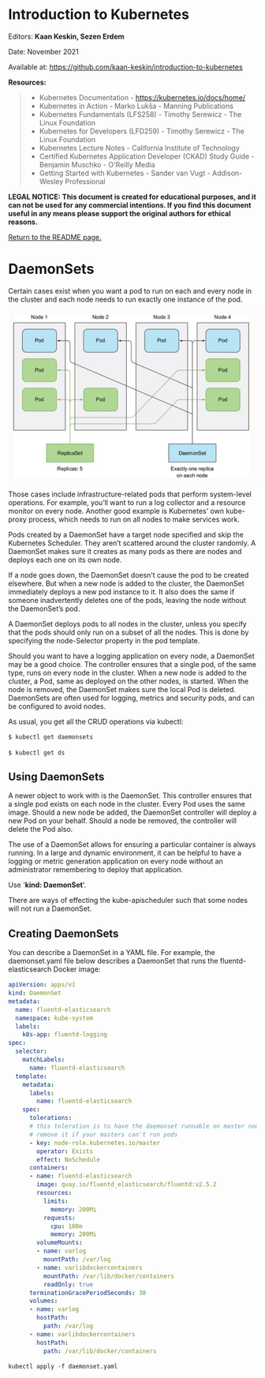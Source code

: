 # Introduction to Kubernetes

Editors: **Kaan Keskin, Sezen Erdem**

Date: November 2021

Available at: https://github.com/kaan-keskin/introduction-to-kubernetes

**Resources:**

> - Kubernetes Documentation - https://kubernetes.io/docs/home/
> - Kubernetes in Action - Marko Lukša - Manning Publications
> - Kubernetes Fundamentals (LFS258) - Timothy Serewicz - The Linux Foundation
> - Kubernetes for Developers (LFD259) - Timothy Serewicz - The Linux Foundation
> - Kubernetes Lecture Notes - California Institute of Technology
> - Certified Kubernetes Application Developer (CKAD) Study Guide - Benjamin Muschko - O'Reilly Media
> - Getting Started with Kubernetes - Sander van Vugt - Addison-Wesley Professional

**LEGAL NOTICE: This document is created for educational purposes, and it can not be used for any commercial intentions. If you find this document useful in any means please support the original authors for ethical reasons.** 

[Return to the README page.](README.md)

# DaemonSets

Certain cases exist when you want a pod to run on each and every node in the cluster and each node needs to run exactly one instance of the pod.

<img src=".\images\p3_deamonsets.jpg"/>

Those cases include infrastructure-related pods that perform system-level operations. For example, you’ll want to run a log collector and a resource monitor on every node. Another good example is Kubernetes’ own kube-proxy process, which needs to run on all nodes to make services work.

Pods created by a DaemonSet have a target node specified and skip the Kubernetes Scheduler. They aren’t scattered around the cluster randomly. A DaemonSet makes sure it creates as many pods as there are nodes and deploys each one on its own node.

If a node goes down, the DaemonSet doesn’t cause the pod to be created elsewhere. But when a new node is added to the cluster, the DaemonSet immediately deploys a new pod instance to it. It also does the same if someone inadvertently deletes one of the pods, leaving the node without the DaemonSet’s pod.

A DaemonSet deploys pods to all nodes in the cluster, unless you specify that the pods should only run on a subset of all the nodes. This is done by specifying the node-Selector property in the pod template.

Should you want to have a logging application on every node, a DaemonSet may be a good choice. The controller ensures that a single pod, of the same type, runs on every node in the cluster. When a new node is added to the cluster, a Pod, same as deployed on the other nodes, is started. When the node is removed, the DaemonSet makes sure the local Pod is deleted. DaemonSets are often used for logging, metrics and security pods, and can be configured to avoid nodes.

As usual, you get all the CRUD operations via kubectl: ​

```shell
$ kubectl get daemonsets

$ kubectl get ds
```

## Using DaemonSets

A newer object to work with is the DaemonSet. This controller ensures that a single pod exists on each node in the cluster. Every Pod uses the same image. Should a new node be added, the DaemonSet controller will deploy a new Pod on your behalf. Should a node be removed, the controller will delete the Pod also. 

The use of a DaemonSet allows for ensuring a particular container is always running. In a large and dynamic environment, it can be helpful to have a logging or metric generation application on every node without an administrator remembering to deploy that application. 

Use '**kind: DaemonSet**'.​

There are ways of effecting the kube-apischeduler such that some nodes will not run a DaemonSet.

## Creating DaemonSets

You can describe a DaemonSet in a YAML file. For example, the daemonset.yaml file below describes a DaemonSet that runs the fluentd-elasticsearch Docker image:

```yaml
apiVersion: apps/v1
kind: DaemonSet
metadata:
  name: fluentd-elasticsearch
  namespace: kube-system
  labels:
    k8s-app: fluentd-logging
spec:
  selector:
    matchLabels:
      name: fluentd-elasticsearch
  template:
    metadata:
      labels:
        name: fluentd-elasticsearch
    spec:
      tolerations:
      # this toleration is to have the daemonset runnable on master nodes
      # remove it if your masters can't run pods
      - key: node-role.kubernetes.io/master
        operator: Exists
        effect: NoSchedule
      containers:
      - name: fluentd-elasticsearch
        image: quay.io/fluentd_elasticsearch/fluentd:v2.5.2
        resources:
          limits:
            memory: 200Mi
          requests:
            cpu: 100m
            memory: 200Mi
        volumeMounts:
        - name: varlog
          mountPath: /var/log
        - name: varlibdockercontainers
          mountPath: /var/lib/docker/containers
          readOnly: true
      terminationGracePeriodSeconds: 30
      volumes:
      - name: varlog
        hostPath:
          path: /var/log
      - name: varlibdockercontainers
        hostPath:
          path: /var/lib/docker/containers
```

```shell
kubectl apply -f daemonset.yaml
```
